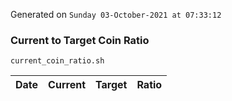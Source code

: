 Generated on `Sunday 03-October-2021 at 07:33:12`

### Current to Target Coin Ratio
`current_coin_ratio.sh`

Date|Current|Target|Ratio
---|---|---|---
